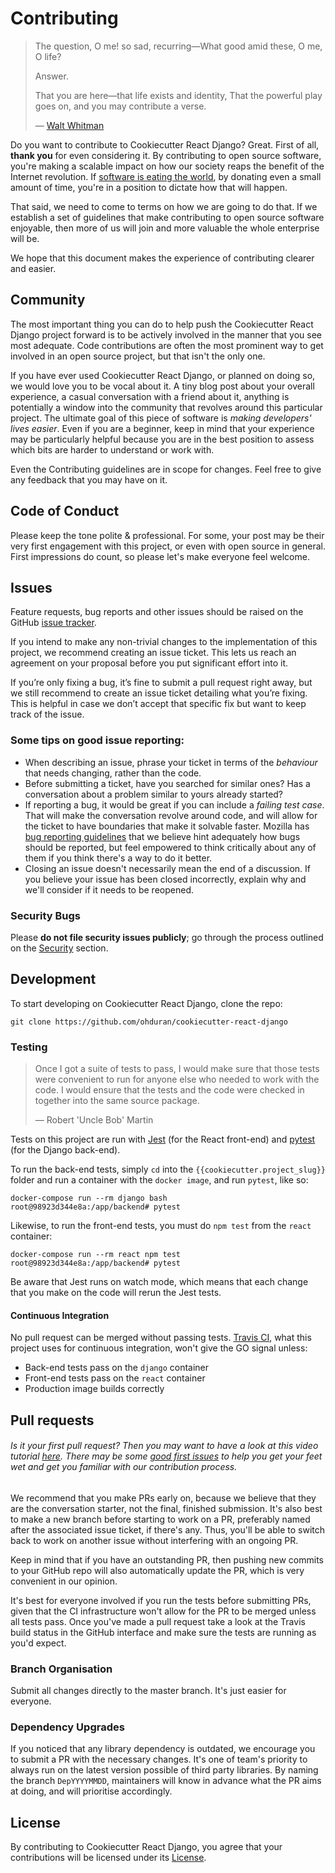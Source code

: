 # Contributing

>  The question, O me! so sad, recurring—What good amid these, O me, O life?
>
> Answer.
>
>That you are here—that life exists and identity,
>That the powerful play goes on, and you may contribute a verse.
>
> &mdash; [Walt Whitman](https://www.poetryfoundation.org/poems/51568/o-me-o-life)

Do you want to contribute to Cookiecutter React Django? Great. First of all, __thank you__ for even considering it. By contributing to open source software, you're making a scalable impact on how our society reaps the benefit of the Internet revolution. If [software is eating the world](https://a16z.com/2011/08/20/why-software-is-eating-the-world/), by donating even a small amount of time, you're in a position to dictate how that will happen.

That said, we need to come to terms on how we are going to do that. If we establish a set of guidelines that make contributing to open source software enjoyable, then more of us will join and more valuable the whole enterprise will be.

We hope that this document makes the experience of contributing clearer and easier.

## Community

The most important thing you can do to help push the Cookiecutter React Django project forward is to be actively involved in the manner that you see most adequate. Code contributions are often the most prominent way to get involved in an open source project, but that isn't the only one.

If you have ever used Cookiecutter React Django, or planned on doing so, we would love you to be vocal about it. A tiny blog post about your overall experience, a casual conversation with a friend about it, anything is potentially a window into the community that revolves around this particular project. The ultimate goal of this piece of software is *making developers' lives easier*. Even if you are a beginner, keep in mind that your experience may be particularly helpful because you are in the best position to assess which bits are harder to understand or work with.

Even the Contributing guidelines are in scope for changes. Feel free to give any feedback that you may have on it.

## Code of Conduct

Please keep the tone polite & professional. For some, your post may be their very first engagement with this project, or even with open source in general. First impressions do count, so please let's make everyone feel welcome.

## Issues

Feature requests, bug reports and other issues should be raised on the GitHub [issue tracker](https://github.com/ohduran/cookiecutter-react-django/issues?q=is%3Aopen).

If you intend to make any non-trivial changes to the implementation of this project, we recommend creating an issue ticket. This lets us reach an agreement on your proposal before you put significant effort into it.

If you’re only fixing a bug, it’s fine to submit a pull request right away, but we still recommend to create an issue ticket detailing what you’re fixing. This is helpful in case we don’t accept that specific fix but want to keep track of the issue.

### Some tips on good issue reporting:

* When describing an issue, phrase your ticket in terms of the *behaviour* that needs changing, rather than the code.
* Before submitting a ticket, have you searched for similar ones? Has a conversation about a problem similar to yours already started?
* If reporting a bug, it would be great if you can include a *failing test case*. That will make the conversation revolve around code, and will allow for the ticket to have boundaries that make it solvable faster. Mozilla has [bug reporting guidelines](https://developer.mozilla.org/en-US/docs/Mozilla/QA/Bug_writing_guidelines) that we believe hint adequately how bugs should be reported, but feel empowered to think critically about any of them if you think there's a way to do it better.
* Closing an issue doesn't necessarily mean the end of a discussion.  If you believe your issue has been closed incorrectly, explain why and we'll consider if it needs to be reopened.

### Security Bugs

Please __do not file security issues publicly__; go through the process outlined on the [Security](https://github.com/ohduran/cookiecutter-react-django/blob/master/SECURITY.md) section.

## Development

To start developing on Cookiecutter React Django, clone the repo:

```
git clone https://github.com/ohduran/cookiecutter-react-django
```

### Testing

> Once I got a suite of tests to pass, I would make sure that those tests were convenient to run for anyone else who needed to work with the code. I would ensure that the tests and the code were checked in together into the same source package.
>
> &mdash; Robert 'Uncle Bob' Martin

Tests on this project are run with [Jest](https://jestjs.io/) (for the React front-end) and [pytest](https://docs.pytest.org/en/latest/) (for the Django back-end).

To run the back-end tests, simply `cd` into the `{{cookiecutter.project_slug}}` folder and run a container with the `docker image`, and run `pytest`, like so:

```
docker-compose run --rm django bash
root@98923d344e8a:/app/backend# pytest
```

Likewise, to run the front-end tests, you must do `npm test` from the `react` container:

```
docker-compose run --rm react npm test
root@98923d344e8a:/app/backend# pytest
```

Be aware that Jest runs on watch mode, which means that each change that you make on the code will rerun the Jest tests.

#### Continuous Integration

No pull request can be merged without passing tests. [Travis CI](https://travis-ci.org/), what this project uses for continuous integration, won't give the GO signal unless:

* Back-end tests pass on the `django` container
* Front-end tests pass on the `react` container
* Production image builds correctly

## Pull requests
###### Is it your first pull request? Then you may want to have a look at this video tutorial [here](https://egghead.io/courses/how-to-contribute-to-an-open-source-project-on-github). There may be some [good first issues](https://github.com/ohduran/cookiecutter-react-django/issues?q=is:open+is:issue+label:%22good+first+issue%22) to help you get your feet wet and get you familiar with our contribution process.

We recommend that you make PRs early on, because we believe that they are the conversation starter, not the final, finished submission. It's also best to make a new branch before starting to work on a PR, preferably named after the associated issue ticket, if there's any. Thus, you'll be able to switch back to work on another issue without interfering with an ongoing PR.

Keep in mind that if you have an outstanding PR, then pushing new commits to your GitHub repo will also automatically update the PR, which is very convenient in our opinion.

It's best for everyone involved if you run the tests before submitting PRs, given that the CI infrastructure won't allow for the PR to be merged unless all tests pass. Once you've made a pull request take a look at the Travis build status in the GitHub interface and make sure the tests are running as you'd expect.

### Branch Organisation

Submit all changes directly to the master branch. It's just easier for everyone.

### Dependency Upgrades

If you noticed that any library dependency is outdated, we encourage you to submit a PR with the necessary changes. It's one of team's priority to always run on the latest version possible of third party libraries. By naming the branch `DepYYYYMMDD`, maintainers will know in advance what the PR aims at doing, and will prioritise accordingly.

## License

By contributing to Cookiecutter React Django, you agree that your contributions will be licensed under its [License](https://github.com/ohduran/cookiecutter-react-django/blob/master/LICENSE).
